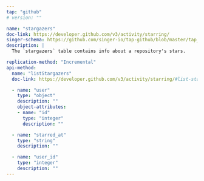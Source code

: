 ```yaml
---
tap: "github"
# version: ""

name: "stargazers"
doc-link: https://developer.github.com/v3/activity/starring/
singer-schema: https://github.com/singer-io/tap-github/blob/master/tap_github/stargazers.json
description: |
  The `stargazers` table contains info about a repository's stars.

replication-method: "Incremental"
api-method:
  name: "listStargazers"
  doc-link: https://developer.github.com/v3/activity/starring/#list-stargazers

  - name: "user"
    type: "object"
    description: ""
    object-attributes:
    - name: "id"
      type: "integer"
      description: ""

  - name: "starred_at"
    type: "string"
    description: ""

  - name: "user_id"
    type: "integer"
    description: ""
---
```

